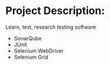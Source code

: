# Project Description:
Learn, test, research testing software
- SonarQube
- JUnit
- Selenium WebDriver
- Selenium Grid
